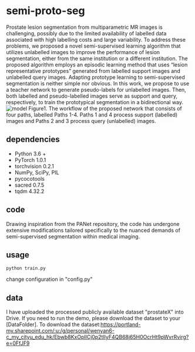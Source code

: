 # semi-proto-seg
Prostate lesion segmentation from multiparametric MR images is challenging, possibly due to
the limited availability of labelled data associated with high labelling costs and large variability.
To address these problems, we proposed a novel semi-supervised learning algorithm that utilizes
unlabelled images to improve the performance of lesion segmentation, either from the same institution
or a different institution. The proposed algorithm employs an episodic learning method that uses
“lesion representative prototypes” generated from labelled support images and unlabelled query
images. Adapting prototype learning to semi-supervised segmentation is neither simple nor obvious.
In this work, we propose to use a teacher network to generate pseudo-labels for unlabelled images.
Then, both labelled and pseudo-labelled images serve as support and query, respectively, to train the
prototypical segmentation in a bidirectional way.
![model](semi_seg-main_net.png)
Figure1. The workflow of the proposed network that consists of four paths, labelled Paths 1-4. Paths 1 and 4 process support (labelled) images and Paths 2 and 3 process query (unlabelled) images.
## dependencies
  -  Python 3.6 +
  - PyTorch 1.0.1
  - torchvision 0.2.1
  - NumPy, SciPy, PIL
  - pycocotools
  - sacred 0.7.5
  - tqdm 4.32.2

## code
Drawing inspiration from the PANet repository, the code has undergone extensive modifications tailored specifically to the nuanced demands of semi-supervised segmentation within medical imaging.
## usage
```
python train.py
```
change configuration in "config.py" 
## data
I have uploaded the processed publicly available dataset "prostateX" into Drive. If you need to run the demo, please download the dataset to your [DataFolder].
To download the dataset:https://portland-my.sharepoint.com/:u:/g/personal/wenyan6-c_my_cityu_edu_hk/Ebwb8KxOpIlCj0p2tIlyF4QB68j65H0OcrHt9pWvrRvirg?e=0FfJF9
